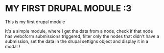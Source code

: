 # MY FIRST DRUPAL MODULE :3

This is my first drupal module

It's a simple module, where I get the data from a node, check if that node has weboform submissions triggered, filter only the nodes that didn't have a submission, set the data in the drupal settigns object and display it in a modal !
